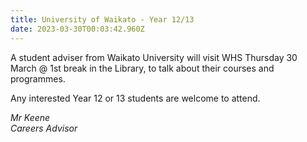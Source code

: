 ```yaml
---
title: University of Waikato - Year 12/13
date: 2023-03-30T00:03:42.960Z
---
```

A student adviser from Waikato University will visit WHS Thursday 30 March @ 1st break in the Library, to talk about their courses and programmes.  

Any interested Year 12 or 13 students are welcome to attend.

*Mr Keene  
Careers Advisor*